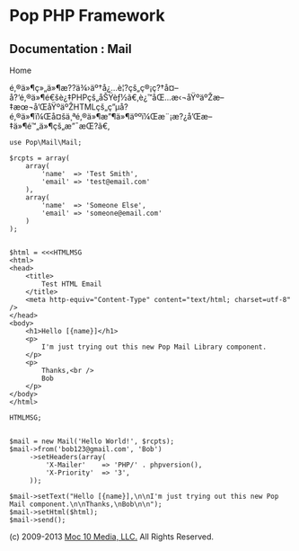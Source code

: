 Pop PHP Framework
=================

Documentation : Mail
--------------------

Home

é‚®ä»¶ç»„ä»¶æ??ä¾›äº†å¿…è¦?çš„ç®¡ç?†å¤–å?‘é‚®ä»¶é€šè¿‡PHPçš„åŠŸèƒ½ã€‚è¿™åŒ…æ‹¬åŸºäºŽæ–‡æœ¬å’ŒåŸºäºŽHTMLçš„ç”µå­?é‚®ä»¶ï¼Œå¤šä¸ªé‚®ä»¶æ”¶ä»¶äººï¼Œæ¨¡æ?¿å’Œæ–‡ä»¶é™„ä»¶çš„æ”¯æŒ?ã€‚

    use Pop\Mail\Mail;

    $rcpts = array(
        array(
            'name'  => 'Test Smith',
            'email' => 'test@email.com'
        ),
        array(
            'name'  => 'Someone Else',
            'email' => 'someone@email.com'
        )
    );


    $html = <<<HTMLMSG
    <html>
    <head>
        <title>
            Test HTML Email
        </title>
        <meta http-equiv="Content-Type" content="text/html; charset=utf-8" />
    </head>
    <body>
        <h1>Hello [{name}]</h1>
        <p>
            I'm just trying out this new Pop Mail Library component.
        </p>
        <p>
            Thanks,<br />
            Bob
        </p>
    </body>
    </html>

    HTMLMSG;


    $mail = new Mail('Hello World!', $rcpts);
    $mail->from('bob123@gmail.com', 'Bob')
         ->setHeaders(array(
             'X-Mailer'    => 'PHP/' . phpversion(),
             'X-Priority'  => '3',
         ));

    $mail->setText("Hello [{name}],\n\nI'm just trying out this new Pop Mail component.\n\nThanks,\nBob\n\n");
    $mail->setHtml($html);
    $mail->send();

\(c) 2009-2013 [Moc 10 Media, LLC.](http://www.moc10media.com) All
Rights Reserved.
